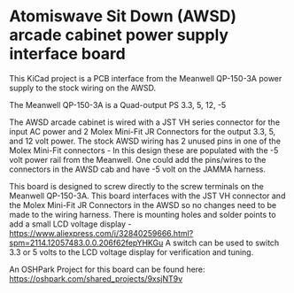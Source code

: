Atomiswave Sit Down (AWSD) arcade cabinet power supply interface board
==============

This KiCad project is a PCB interface from the Meanwell QP-150-3A power supply to the stock wiring on the AWSD.

The Meanwell QP-150-3A is a Quad-output PS
3.3, 5, 12, -5

The AWSD arcade cabinet is wired with a JST VH series connector for the input AC power and 2 Molex Mini-Fit JR Connectors for the output 3.3, 5, and 12 volt power. 
The stock AWSD wiring has 2 unused pins in one of the Molex Mini-Fit connectors - In this design these are populated with the -5 volt power rail from the Meanwell. 
One could add the pins/wires to the connectors in the AWSD cab and have -5 volt on the JAMMA harness.

This board is designed to screw directly to the screw terminals on the Meanwell QP-150-3A. This board interfaces with the JST VH connector and the Molex Mini-Fit JR Connectors in the AWSD so no changes need to be made to the wiring harness.
There is mounting holes and solder points to add a small LCD voltage display - https://www.aliexpress.com/i/32840259666.html?spm=2114.12057483.0.0.206f62fepYHKGu
A switch can be used to switch 3.3 or 5 volts to the LCD voltage display for verification and tuning.

An OSHPark Project for this board can be found here:
https://oshpark.com/shared_projects/9xsjNT9v